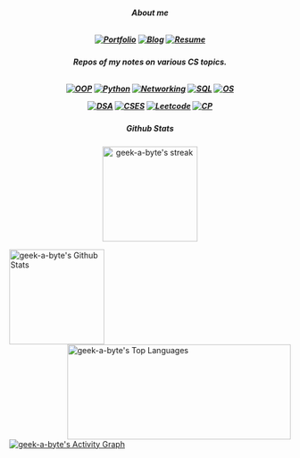 <h5 align="center"> About me
<br/>
<br/>
  
[![Portfolio](https://img.shields.io/badge/-Portfolio-9cf)](https://nazia-shehnaz.netlify.app/)
[![Blog](https://img.shields.io/badge/-Blog-9cf)](https://geek-a-byte.github.io/)
[![Resume](https://img.shields.io/badge/-Resume-9cf)](https://resume-of-nazia-shehnaz.netlify.app/)

</h5>
<h5 align="center"> Repos of my notes on various CS topics.
<br/>
<br/>
  
[![OOP](https://img.shields.io/badge/-Object_Oriented_Programming-9cf)](https://github.com/Geek-a-Byte/OOP)
[![Python](https://img.shields.io/badge/-PyHaxx-9cf)](https://github.com/Geek-a-Byte/PyHaxx)
[![Networking](https://img.shields.io/badge/-Networking-9cf)](https://github.com/Geek-a-Byte/Networking)
[![SQL](https://img.shields.io/badge/-Structured_Query_Language-9cf)](https://github.com/Geek-a-Byte/sql-practice)
[![OS](https://img.shields.io/badge/-Operating_Systems-9cf)](https://github.com/Geek-a-Byte/Operating-Systems-Sessionals)

[![DSA](https://img.shields.io/badge/-Data_Structures_and_algorithms-9cf)](https://github.com/Geek-a-Byte/DSA)
[![CSES](https://img.shields.io/badge/-CSES-9cf)](https://github.com/Geek-a-Byte/CSES)
[![Leetcode](https://img.shields.io/badge/-Leetcode-9cf)](https://github.com/Geek-a-Byte/Leetcode-Solutions)
[![CP](https://img.shields.io/badge/-Competitive_programming-9cf)](https://github.com/Geek-a-Byte/CP)

</h5>

<h5 align="center">
Github Stats
</h5>

<p align="center"><a href="https://github.com/geek-a-byte/">
<img title="🔥 Get streak stats for your profile at git.io/streak-stats" height="170px" alt="geek-a-byte's streak" src="https://github-readme-streak-stats.herokuapp.com/?user=geek-a-byte&theme=black-ice&hide_border=true&stroke=0000&background=0D1117"/>
</a></p>

<p>
<a align="left" href="https://github.com/geek-a-byte/github-readme-stats"><img alt="geek-a-byte's Github Stats" height="170px" src="https://github-readme-stats.vercel.app/api?username=geek-a-byte&show_icons=true&count_private=true&theme=react&hide_border=true&bg_color=0D1117" /></a>
<a href="https://github.com/geek-a-byte/"><img align="right" alt="geek-a-byte's Top Languages" height="170px" width="400px" src="https://github-readme-stats.vercel.app/api/top-langs/?username=geek-a-byte&langs_count=8&count_private=true&layout=compact&theme=react&hide_border=true&bg_color=0D1117" /></a>

<a href="https://github.com/geek-a-byte/github-readme-activity-graph"><img alt="geek-a-byte's Activity Graph" src="https://activity-graph.herokuapp.com/graph?username=geek-a-byte&bg_color=0D1117&color=5BCDEC&line=5BCDEC&point=FFFFFF&hide_border=true" /></a>
